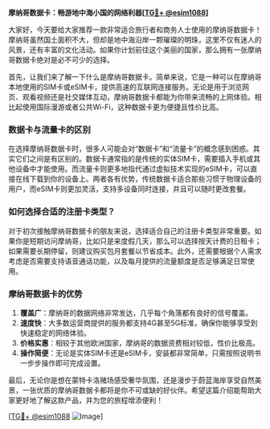 **摩纳哥数据卡：畅游地中海小国的网络利器[[TG💪+ @esim1088](https://t.me/s/esim1088)]**

大家好，今天要给大家推荐一款非常适合旅行者和商务人士使用的摩纳哥数据卡！摩纳哥虽然国土面积不大，但却是地中海沿岸一颗璀璨的明珠，这里不仅有迷人的风景，还有丰富的文化活动。如果你计划前往这个美丽的国家，那么拥有一张摩纳哥数据卡绝对是必不可少的选择。

首先，让我们来了解一下什么是摩纳哥数据卡。简单来说，它是一种可以在摩纳哥本地使用的SIM卡或eSIM卡，提供高速的互联网连接服务。无论是用于浏览网页、观看视频还是社交媒体互动，摩纳哥数据卡都能为你带来流畅的上网体验。相比起使用国际漫游或者公共Wi-Fi，这种数据卡更为便捷且性价比高。

### 数据卡与流量卡的区别

在选择摩纳哥数据卡时，很多人可能会对“数据卡”和“流量卡”的概念感到困惑。其实它们之间是有区别的。数据卡通常指的是传统的实体SIM卡，需要插入手机或其他设备中才能使用。而流量卡则更多地指代通过虚拟技术实现的eSIM卡，可以直接在线下载到你的设备上。两者各有优势，传统数据卡适合那些习惯于物理设备的用户，而eSIM卡则更加灵活，支持多设备同时连接，并且可以随时更改套餐。

### 如何选择合适的注册卡类型？

对于初次接触摩纳哥数据卡的朋友来说，选择适合自己的注册卡类型非常重要。如果你是短期访问摩纳哥，比如只是来度假几天，那么可以选择按天计费的日租卡；如果需要长期停留，则建议购买包月套餐以节省成本。此外，还需要根据个人需求考虑是否需要支持语音通话功能，以及每月提供的流量额度是否足够满足日常使用。

### 摩纳哥数据卡的优势

1. **覆盖广**：摩纳哥的数据网络非常发达，几乎每个角落都有良好的信号覆盖。
2. **速度快**：大多数运营商提供的服务都支持4G甚至5G标准，确保你能够享受到快速稳定的网络体验。
3. **价格实惠**：相较于其他欧洲国家，摩纳哥的数据资费相对较低，性价比极高。
4. **操作简便**：无论是实体SIM卡还是eSIM卡，安装都非常简单，只需按照说明书一步步操作即可完成设置。

最后，无论你是想在蒙特卡洛赌场感受奢华氛围，还是漫步于蔚蓝海岸享受自然美景，一张优质的摩纳哥数据卡都将是你不可或缺的好伙伴。希望这篇介绍能帮助大家更好地了解这款产品，并为您的旅程增添便利！

[[TG💪+ @esim1088](https://t.me/s/esim1088) ![Image](https://i.postimg.cc/4NQfJmqS/Snipaste-2025-05-13-00-14-12.png)]